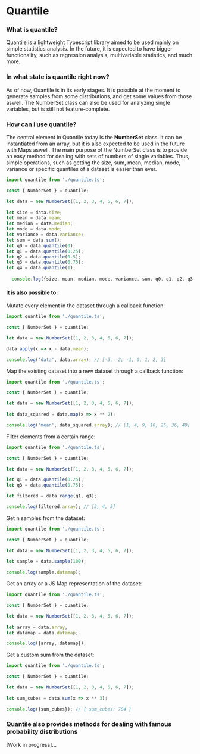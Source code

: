 # Quantile
### What is quantile?
Quantile is a lightweight Typescript library aimed to be used mainly on simple statistics analysis. In the future, it is expected to have bigger functionality, such as regression analysis, multivariable statistics, and much more.

### In what state is quantile right now? 
As of now, Quantile is in its early stages. It is possible at the moment to generate samples from some distributions, and get some values from those aswell. The NumberSet class can also be used for analyzing single variables, but is still not feature-complete.

### How can I use quantile?
The central element in Quantile today is the **NumberSet** class. It can be instantiated from an array, but it is also expected to be used in the future with Maps aswell. The main purpose of the NumberSet class is to provide an easy method for dealing with sets of numbers of single variables. Thus, simple operations, such as getting the size, sum, mean, median, mode, variance or specific quantiles of a dataset is easier than ever. 


```ts
import quantile from './quantile.ts';

const { NumberSet } = quantile;

let data = new NumberSet([1, 2, 3, 4, 5, 6, 7]);
  
let size = data.size;
let mean = data.mean;
let median = data.median;
let mode = data.mode;
let variance = data.variance;
let sum = data.sum();
let q0 = data.quantile(0);
let q1 = data.quantile(0.25);
let q2 = data.quantile(0.5);
let q3 = data.quantile(0.75);
let q4 = data.quantile(1);
  
  console.log({size, mean, median, mode, variance, sum, q0, q1, q2, q3, q4});
```

#### It is also possible to:

Mutate every element in the dataset through a callback function:
```ts
import quantile from './quantile.ts';

const { NumberSet } = quantile;

let data = new NumberSet([1, 2, 3, 4, 5, 6, 7]);

data.apply(x => x - data.mean);

console.log('data', data.array); // [-3, -2, -1, 0, 1, 2, 3]
```
Map the existing dataset into a new dataset through a callback function:
```ts
import quantile from './quantile.ts';

const { NumberSet } = quantile;

let data = new NumberSet([1, 2, 3, 4, 5, 6, 7]);
  
let data_squared = data.map(x => x ** 2);

console.log('mean', data_squared.array); // [1, 4, 9, 16, 25, 36, 49]
```
Filter elements from a certain range:
```ts
import quantile from './quantile.ts';

const { NumberSet } = quantile;

let data = new NumberSet([1, 2, 3, 4, 5, 6, 7]);

let q1 = data.quantile(0.25);
let q3 = data.quantile(0.75);

let filtered = data.range(q1, q3);

console.log(filtered.array); // [3, 4, 5]
```
Get n samples from the dataset:
```ts
import quantile from './quantile.ts';

const { NumberSet } = quantile;

let data = new NumberSet([1, 2, 3, 4, 5, 6, 7]);
  
let sample = data.sample(100);

console.log(sample.datamap);
```
Get an array or a JS Map representation of the dataset:
```ts
import quantile from './quantile.ts';

const { NumberSet } = quantile;

let data = new NumberSet([1, 2, 3, 4, 5, 6, 7]);
  
let array = data.array;
let datamap = data.datamap;

console.log({array, datamap});
```
Get a custom sum from the dataset:
```ts
import quantile from './quantile.ts';

const { NumberSet } = quantile;

let data = new NumberSet([1, 2, 3, 4, 5, 6, 7]);
  
let sum_cubes = data.sum(x => x ** 3);

console.log({sum_cubes}); // { sum_cubes: 784 }
```

### Quantile also provides methods for dealing with famous probability distributions
[Work in progress]...

